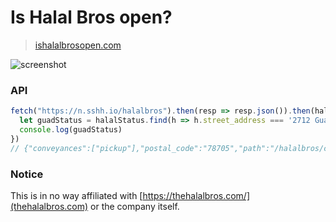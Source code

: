 # Is Halal Bros open?

> [ishalalbrosopen.com](https://ishalalbrosopen.com/)

![screenshot](https://user-images.githubusercontent.com/6625384/116795341-e1350a80-aa99-11eb-9e87-f81dd6a2d433.png)

### API

```javascript
fetch("https://n.sshh.io/halalbros").then(resp => resp.json()).then(halalStatus => {
  let guadStatus = halalStatus.find(h => h.street_address === '2712 Guadalupe St');
  console.log(guadStatus)
})
// {"conveyances":["pickup"],"postal_code":"78705","path":"/halalbros/campus","open":true,"address_subpremise":"","address_country":"US","name":"Guadalupe (W. Campus) Pickup","address_region":"TX","longitude":-97.741646,"address_locality":"Austin","latitude":30.2925322,"offline":true,"street_address":"2712 Guadalupe St"}
```

### Notice

This is in no way affiliated with [https://thehalalbros.com/](thehalalbros.com) or the company itself.